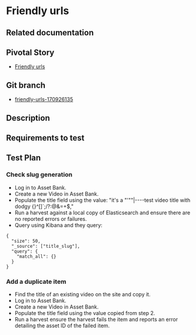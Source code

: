 <!--Generateanewfileusing-->
<!--sed -e s/\Friendly urls/My story/ -e s/\170926135/156128780/ -e s/\friendly-urls-170926135/`git_current_branch`/g template.md tee `git_current_branch`.md -->

# Friendly urls

## Related documentation

## Pivotal Story

* [Friendly urls](https://www.pivotaltracker.com/story/show/170926135)

## Git branch

* [friendly-urls-170926135](https://github.com/HammerMuseum/hammer-datastore/tree/friendly-urls-170926135)

## Description

## Requirements to test

## Test Plan

### Check slug generation

- Log in to Asset Bank.
- Create a new Video in Asset Bank.
- Populate the title field using the value: "it's a \"'""|----test video title with dodgy {}\^[]`;/?:@&=+$,"
- Run a harvest against a local copy of Elasticsearch and ensure there are no reported errors or failures.
- Query using Kibana and they query:
```GET videos/_search
{
  "size": 50, 
  "_source": ["title_slug"],
  "query": {
    "match_all": {}
  }
}
```

### Add a duplicate item

- Find the title of an existing video on the site and copy it.
- Log in to Asset Bank.
- Create a new Video in Asset Bank.
- Populate the title field using the value copied from step 2.
- Run a harvest ensure the harvest fails the item and reports an error detailing the asset ID of the failed item.
